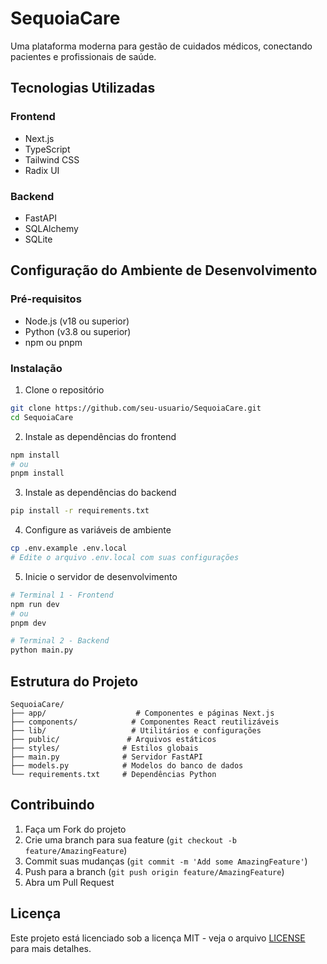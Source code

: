 # SequoiaCare

Uma plataforma moderna para gestão de cuidados médicos, conectando pacientes e profissionais de saúde.

## Tecnologias Utilizadas

### Frontend
- Next.js
- TypeScript
- Tailwind CSS
- Radix UI

### Backend
- FastAPI
- SQLAlchemy
- SQLite

## Configuração do Ambiente de Desenvolvimento

### Pré-requisitos
- Node.js (v18 ou superior)
- Python (v3.8 ou superior)
- npm ou pnpm

### Instalação

1. Clone o repositório
```bash
git clone https://github.com/seu-usuario/SequoiaCare.git
cd SequoiaCare
```

2. Instale as dependências do frontend
```bash
npm install
# ou
pnpm install
```

3. Instale as dependências do backend
```bash
pip install -r requirements.txt
```

4. Configure as variáveis de ambiente
```bash
cp .env.example .env.local
# Edite o arquivo .env.local com suas configurações
```

5. Inicie o servidor de desenvolvimento
```bash
# Terminal 1 - Frontend
npm run dev
# ou
pnpm dev

# Terminal 2 - Backend
python main.py
```

## Estrutura do Projeto

```
SequoiaCare/
├── app/                    # Componentes e páginas Next.js
├── components/            # Componentes React reutilizáveis
├── lib/                   # Utilitários e configurações
├── public/               # Arquivos estáticos
├── styles/              # Estilos globais
├── main.py              # Servidor FastAPI
├── models.py            # Modelos do banco de dados
└── requirements.txt     # Dependências Python
```

## Contribuindo

1. Faça um Fork do projeto
2. Crie uma branch para sua feature (`git checkout -b feature/AmazingFeature`)
3. Commit suas mudanças (`git commit -m 'Add some AmazingFeature'`)
4. Push para a branch (`git push origin feature/AmazingFeature`)
5. Abra um Pull Request

## Licença

Este projeto está licenciado sob a licença MIT - veja o arquivo [LICENSE](LICENSE) para mais detalhes. 